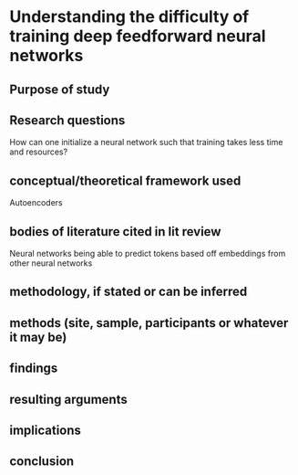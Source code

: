 
# Understanding the difficulty of training deep feedforward neural networks

## Purpose of study




## Research questions

How can one initialize a neural network such that training takes less time and resources?

## conceptual/theoretical framework used

Autoencoders 

## bodies of literature cited in lit review

Neural networks being able to predict tokens based off embeddings from other neural networks


## methodology, if stated or can be inferred
## methods (site, sample, participants or whatever it may be)
## findings
## resulting arguments
## implications
## conclusion

